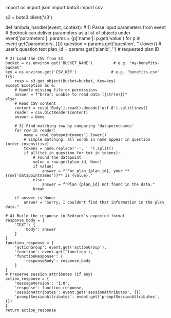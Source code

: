 import os
import json
import boto3
import csv

s3 = boto3.client('s3')

def lambda_handler(event, context):
    # 1) Parse input parameters from event
    # Bedrock can deliver parameters as a list of objects under event['parameters'].
    params = {p['name']: p.get('value') for p in event.get('parameters', [])}
    question = params.get('question', '').lower()  # user’s question text
    plan_id = params.get('planId', '')             # requested plan ID

    # 2) Load the CSV from S3
    bucket = os.environ.get('BUCKET_NAME')         # e.g. 'my-benefits-bucket'
    key = os.environ.get('CSV_KEY')               # e.g. 'benefits.csv'
    try:
        resp = s3.get_object(Bucket=bucket, Key=key)
    except Exception as e:
        # Handle missing file or permissions
        answer = f"Error: unable to read data ({str(e)})"
    else:
        # Read CSV content
        content = resp['Body'].read().decode('utf-8').splitlines()
        reader = csv.DictReader(content)
        answer = None

        # 3) Find matching row by comparing 'datapointnames'
        for row in reader:
            name = row['datapointnames'].lower()
            # Simple matching: all words in name appear in question (order-insensitive)
            tokens = name.replace('-', ' ').split()
            if all(tok in question for tok in tokens):
                # Found the datapoint
                value = row.get(plan_id, None)
                if value:
                    answer = f"For plan {plan_id}, your **{row['datapointnames']}** is {value}."
                else:
                    answer = f"Plan {plan_id} not found in the data."
                break

        if answer is None:
            answer = "Sorry, I couldn't find that information in the plan data."

    # 4) Build the response in Bedrock’s expected format
    response_body = {
        'TEXT': {
            'body': answer
        }
    }
    function_response = {
        'actionGroup': event.get('actionGroup'),
        'function': event.get('function'),
        'functionResponse': {
            'responseBody': response_body
        }
    }
    # Preserve session attributes (if any)
    action_response = {
        'messageVersion': '1.0',
        'response': function_response,
        'sessionAttributes': event.get('sessionAttributes', {}),
        'promptSessionAttributes': event.get('promptSessionAttributes', {})
    }
    return action_response
